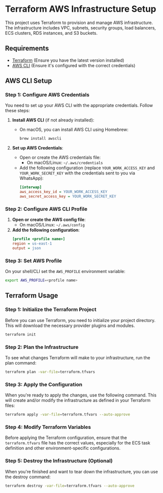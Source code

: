 # Terraform AWS Infrastructure Setup

This project uses Terraform to provision and manage AWS infrastructure. The infrastructure includes VPC, subnets, security groups, load balancers, ECS clusters, RDS instances, and S3 buckets.

## Requirements

- [Terraform](https://www.terraform.io/downloads.html) (Ensure you have the latest version installed)
- [AWS CLI](https://aws.amazon.com/cli/) (Ensure it's configured with the correct credentials)

## AWS CLI Setup

### Step 1: Configure AWS Credentials

You need to set up your AWS CLI with the appropriate credentials. Follow these steps:

1. **Install AWS CLI** (if not already installed):

   - On macOS, you can install AWS CLI using Homebrew:
     ```sh
     brew install awscli
     ```

2. **Set up AWS Credentials**:
   - Open or create the AWS credentials file:
     - On macOS/Linux: `~/.aws/credentials`
   - Add the following configuration (replace `YOUR_WORK_ACCESS_KEY` and `YOUR_WORK_SECRET_KEY` with the credentials sent to you via WhatsApp):
     ```ini
     [interwap]
     aws_access_key_id = YOUR_WORK_ACCESS_KEY
     aws_secret_access_key = YOUR_WORK_SECRET_KEY
     ```

### Step 2: Configure AWS CLI Profile

1. **Open or create the AWS config file**:
   - On macOS/Linux: `~/.aws/config`
2. **Add the following configuration**:
   ```ini
   [profile <profile name>]
   region = us-east-1
   output = json
   ```

### Step 3: Set AWS Profile

On your shell/CLI set the `AWS_PROFILE` environment variable:

```sh
export AWS_PROFILE=<profile name>
```

## Terraform Usage

### Step 1: Initialize the Terraform Project

Before you can use Terraform, you need to initialize your project directory. This will download the necessary provider plugins and modules.

```sh
terraform init
```

### Step 2: Plan the Infrastructure

To see what changes Terraform will make to your infrastructure, run the plan command:

```sh
terraform plan -var-file=terraform.tfvars
```

### Step 3: Apply the Configuration

When you're ready to apply the changes, use the following command. This will create and/or modify the infrastructure as defined in your Terraform files:

```sh
terraform apply -var-file=terraform.tfvars --auto-approve
```

### Step 4: Modify Terraform Variables

Before applying the Terraform configuration, ensure that the `terraform.tfvars` file has the correct values, especially for the ECS task definition and other environment-specific configurations.

### Step 5: Destroy the Infrastructure (Optional)

When you're finished and want to tear down the infrastructure, you can use the destroy command:

```sh
terraform destroy -var-file=terraform.tfvars --auto-approve
```
